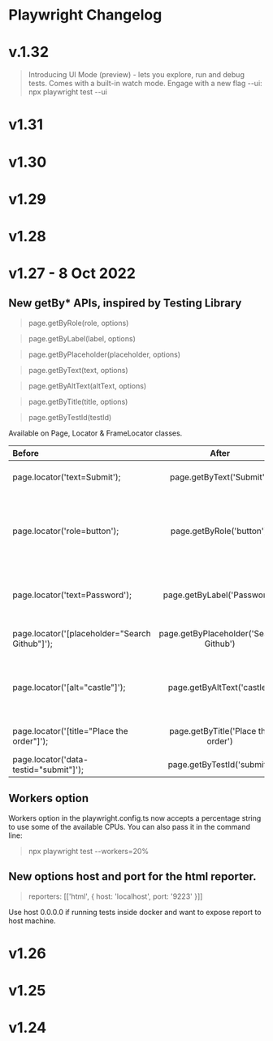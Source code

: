 # Playwright Changelog

# v.1.32

> Introducing UI Mode (preview) - lets you explore, run and debug tests. Comes with a built-in watch mode. Engage with a new flag --ui: npx playwright test --ui

# v1.31 

# v1.30

# v1.29

# v1.28

# v1.27 - 8 Oct 2022

## New getBy* APIs, inspired by Testing Library

> page.getByRole(role, options)

> page.getByLabel(label, options)

> page.getByPlaceholder(placeholder, options)

> page.getByText(text, options)

> page.getByAltText(altText, options)

> page.getByTitle(title, options)

> page.getByTestId(testId)

Available on Page, Locator & FrameLocator classes. 

| Before | After | Notes |
|   :---   | :---: | :---: |
| page.locator('text=Submit'); | page.getByText('Submit'); | to locate by text content.
| page.locator('role=button');  | page.getByRole('button'); | to locate by ARIA role, ARIA attributes and accessible name.
| page.locator('text=Password'); | page.getByLabel('Password') | to locate a form control by associated label's text.
| page.locator('[placeholder="Search Github"]'); | page.getByPlaceholder('Search Github') | to locate an input by placeholder.
| page.locator('[alt="castle"]'); | page.getByAltText('castle') | to locate an element, usually image, by its text alternative.
| page.locator('[title="Place the order"]'); | page.getByTitle('Place the order') | to locate an element by its title.
| page.locator('data-testid="submit"]'); | page.getByTestId('submit')

## Workers option

Workers option in the playwright.config.ts now accepts a percentage string to use some of the available CPUs. You can also pass it in the command line:

> npx playwright test --workers=20%

## New options host and port for the html reporter.

> reporters: [['html', { host: 'localhost', port: '9223' }]]

Use host 0.0.0.0 if running tests inside docker and want to expose report to host
machine.

# v1.26

# v1.25

# v1.24